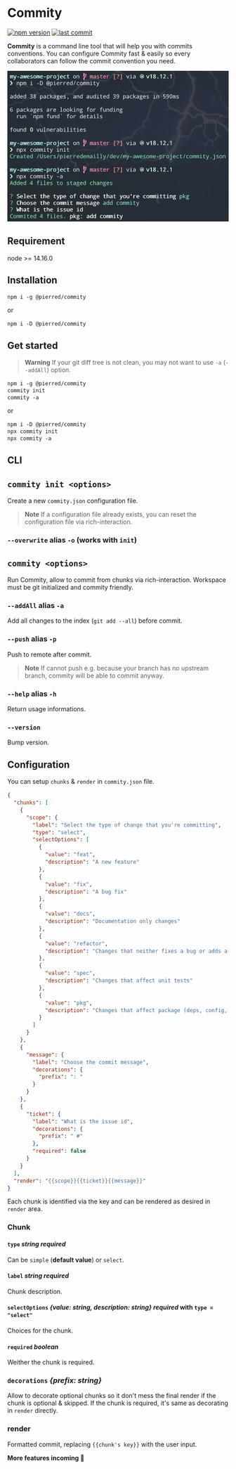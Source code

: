 # Commity

[![npm version](https://img.shields.io/npm/v/@pierred/commity.svg?style=flat)](https://npmjs.com/package/@pierred/commity)
[![last commit](https://img.shields.io/github/last-commit/pierredemailly/commity.svg?style=flat)](https://github.com/PierreDemailly/commity/commits/main)

**Commity** is a command line tool that will help you with commits conventions.
You can configure Commity fast & easily so every collaborators can follow the commit convention you need.

<img src="./public/usage.png" width="681" alt="usage screenshot">

## Requirement

node >= 14.16.0

## Installation

```shell
npm i -g @pierred/commity
```
or
```shell
npm i -D @pierred/commity
```

## Get started

> **Warning**
> If your git diff tree is not clean, you may not want to use `-a` (`--addAll`) option.

```shell
npm i -g @pierred/commity
commity init
commity -a
```
or
```shell
npm i -D @pierred/commity
npx commity init
npx commity -a
```

## CLI

## `commity ìnit <options>` 
Create a new `commity.json` configuration file.

> **Note**
If a configuration file already exists, you can reset the configuration file via rich-interaction.

### `--overwrite` alias `-o` (works with `init`)

## `commity <options>`

Run Commity, allow to commit from chunks via rich-interaction. Workspace must be git initialized and commity friendly.

### `--addAll` alias `-a`
Add all changes to the index (`git add --all`) before commit.

### `--push` alias `-p`
Push to remote after commit.
> **Note**
> If cannot push e.g. because your branch has no upstream branch, commity will be able to commit anyway.

### `--help` alias `-h`
Return usage informations.

### `--version`
Bump version.

## Configuration
You can setup `chunks` & `render` in `commity.json` file.

```json
{
  "chunks": [
    {
      "scope": {
        "label": "Select the type of change that you're committing",
        "type": "select",
        "selectOptions": [
          {
            "value": "feat",
            "description": "A new feature"
          },
          {
            "value": "fix",
            "description": "A bug fix"
          },
          {
            "value": "docs",
            "description": "Documentation only changes"
          },
          {
            "value": "refactor",
            "description": "Changes that neither fixes a bug or adds a feature"
          },
          {
            "value": "spec",
            "description": "Changes that affect unit tests"
          },
          {
            "value": "pkg",
            "description": "Changes that affect package (deps, config, readme...)"
          }
        ]
      }
    },
    {
      "message": {
        "label": "Choose the commit message",
        "decorations": {
          "prefix": ": "
        }
      }
    },
    {
      "ticket": {
        "label": "What is the issue id",
        "decorations": {
          "prefix": " #"
        },
        "required": false
      }
    }
  ],
  "render": "{{scope}}{{ticket}}{{message}}"
}
```

Each chunk is identified via the key and can be rendered as desired in `render` area.

### Chunk

#### `type` *string* *required*
Can be `simple` (**default value**) or `select`.

#### `label` *string* *required*
Chunk description.

#### `selectOptions` *{value: string, description: string}* *required* with `type = "select"`
Choices for the chunk.

#### `required` *boolean*
Weither the chunk is required.

### `decorations` *{prefix: string}*
Allow to decorate optional chunks so it don't mess the final render if the chunk is optional & skipped.
If the chunk is required, it's same as decorating in `render` directly.

### render
Formatted commit, replacing `{{chunk's key}}` with the user input.

**More features incoming :tada:**
